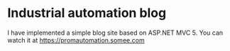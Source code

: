 # Industrial automation blog
I have implemented a simple blog site based on ASP.NET MVC 5.
You can watch it at https://promautomation.somee.com

